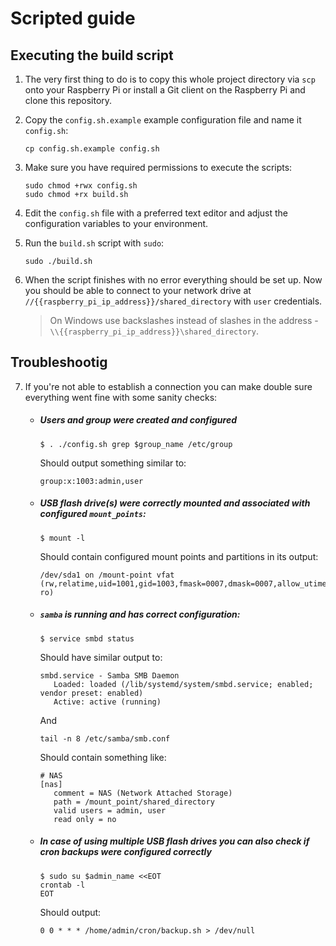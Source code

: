 # Scripted guide

## Executing the build script

1. The very first thing to do is to copy this whole project directory via `scp` onto your Raspberry Pi or install a Git client on the Raspberry Pi and clone this repository.

2. Copy the `config.sh.example` example configuration file and name it `config.sh`:

   ```
   cp config.sh.example config.sh
   ```

3. Make sure you have required permissions to execute the scripts:

   ```
   sudo chmod +rwx config.sh
   sudo chmod +rx build.sh
   ```

4. Edit the `config.sh` file with a preferred text editor and adjust the configuration variables to your environment.

5. Run the `build.sh` script with `sudo`:

   ```
   sudo ./build.sh
   ```

6. When the script finishes with no error everything should be set up. Now you should be able to connect to your network drive at `//{{raspberry_pi_ip_address}}/shared_directory` with `user` credentials.

    > On Windows use backslashes instead of slashes in the address - `\\{{raspberry_pi_ip_address}}\shared_directory`.

## Troubleshootig

7. If you're not able to establish a connection you can make double sure everything went fine with some sanity checks:

   - ##### Users and group were created and configured

     ```
     $ . ./config.sh grep $group_name /etc/group
     ```

     Should output something similar to:

     ```
     group:x:1003:admin,user
     ```

   - ##### USB flash drive(s) were correctly mounted and associated with configured `mount_points`:

     ```
     $ mount -l
     ```

     Should contain configured mount points and partitions in its output:

     ```
     /dev/sda1 on /mount-point vfat (rw,relatime,uid=1001,gid=1003,fmask=0007,dmask=0007,allow_utime=0020,codepage=437,iocharset=ascii,shortname=mixed,errors=remount-ro)
     ```

   - ##### `samba` is running and has correct configuration:

     ```
     $ service smbd status
     ```

     Should have similar output to:

     ```
     smbd.service - Samba SMB Daemon
        Loaded: loaded (/lib/systemd/system/smbd.service; enabled; vendor preset: enabled)
        Active: active (running)
     ```

     And

     ```
     tail -n 8 /etc/samba/smb.conf
     ```

     Should contain something like:

     ```
     # NAS
     [nas]
        comment = NAS (Network Attached Storage)
        path = /mount_point/shared_directory
        valid users = admin, user
        read only = no
     ```

   - ##### In case of using multiple USB flash drives you can also check if cron backups were configured correctly

     ```
     $ sudo su $admin_name <<EOT
     crontab -l
     EOT
     ```

     Should output:

     ```
     0 0 * * * /home/admin/cron/backup.sh > /dev/null
     ```
